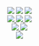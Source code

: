 <p align="center">
<a href="https://discord.gg/ve49m9J"><img src="https://img.shields.io/discord/394189072635133952?label=Discord&style=for-the-badge"></a>
<a href="https://github.com/Wynntils/Wynntils/blob/master/LICENSE"><img src="https://img.shields.io/badge/license-AGLP%203.0-green.svg?style=for-the-badge"></a>
<a href="https://patreon.com/Wynntils"><img src="https://img.shields.io/badge/patreon-donate-orange.svg?style=for-the-badge"></a>
<br>
<a href="https://github.com/Wynntils/Wynntils">
    <img src="https://img.shields.io/github/v/release/Wynntils/Wynntils?label=Wynntils&style=for-the-badge&sort=semver">
    <img src="https://img.shields.io/github/v/release/Wynntils/Wynntils?include_prereleases&label=Wynntils CE&style=for-the-badge&sort=semver">
    <img src="https://img.shields.io/github/contributors/Wynntils/Wynntils?style=for-the-badge">
</a>
<br>
<a href="https://github.com/Wynntils/Artemis">
<!--
    <img src="https://img.shields.io/github/v/release/Wynntils/Artemis?label=Artemis&style=for-the-badge&sort=semver">
-->
    <img src="https://img.shields.io/github/v/release/Wynntils/Artemis?include_prereleases&label=Artemis CE&style=for-the-badge&sort=semver">
    <img src="https://img.shields.io/github/contributors/Wynntils/Artemis?style=for-the-badge">
</a>
<br>
<a href="https://github.com/Wynntils/launchy">
    <img src="https://img.shields.io/github/v/release/Wynntils/launchy?label=Wynntils%20Mod%20Installer&style=for-the-badge&include_prereleases">
</a>
</p>
